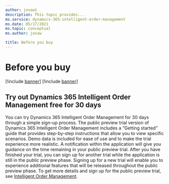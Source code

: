 ```yaml
---
author: josaw1
description: This topic provides...
ms.service: dynamics-365-intelligent-order-management
ms.date: 05/17/2021
ms.topic: conceptual
ms.author: josaw

title: Before you buy
---
```



# Before you buy

[!include [banner](includes/banner.md)]
[!include [banner](includes/preview-banner.md)]

## Try out Dynamics 365 Intelligent Order Management free for 30 days 
You can try Dynamics 365 Intelligent Order Management for 30 days through a simple sign-up process. The public preview trial version of Dynamics 365 Intelligent Order Management includes a “Getting started” guide that provides step-by-step instructions that allow you to view specific scenarios. Demo data is included for ease of use and to make the trial experience more realistic. 
A notification within the application will give you guidance on the time remaining in your public preview trial. After you have finished your trial, you can sign up for another trial while the application is still in the public preview phase. Signing up for a new trial will enable you to experience additional features that will be released throughout the public preview phase. 
To get more details and sign up for the public preview trial, see [Intelligent Order Management](https://dynamics.microsoft.com/en-us/intelligent-order-management/). 
